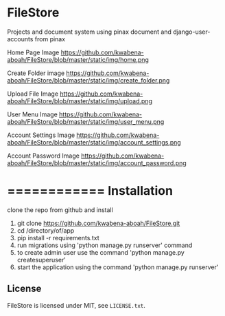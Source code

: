 # FileStore
Projects and document system using pinax document and django-user-accounts from pinax

Home Page Image
https://github.com/kwabena-aboah/FileStore/blob/master/static/img/home.png

Create Folder image
https://github.com/kwabena-aboah/FileStore/blob/master/static/img/create_folder.png

Upload File Image
https://github.com/kwabena-aboah/FileStore/blob/master/static/img/upload.png

User Menu Image
https://github.com/kwabena-aboah/FileStore/blob/master/static/img/user_menu.png

Account Settings Image
https://github.com/kwabena-aboah/FileStore/blob/master/static/img/account_settings.png

Account Password Image
https://github.com/kwabena-aboah/FileStore/blob/master/static/img/account_password.png


============
Installation
============
clone the repo from github and install
1. git clone https://github.com/kwabena-aboah/FileStore.git
2. cd /directory/of/app
3. pip install -r requirements.txt
4. run migrations using 'python manage.py runserver' command
5. to create admin user use the command 'python manage.py createsuperuser'
6. start the application using the command 'python manage.py runserver'


License
-------
FileStore is licensed under MIT, see ``LICENSE.txt``.
